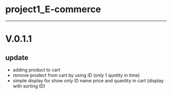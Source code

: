 # project1_E-commerce
------------
# V.0.1.1
## update 
- adding product to cart
- remove prodect from cart by using ID (only 1 quntity in time)
- simple display for show only ID name price and quantity in cart (display with sorting ID) 
